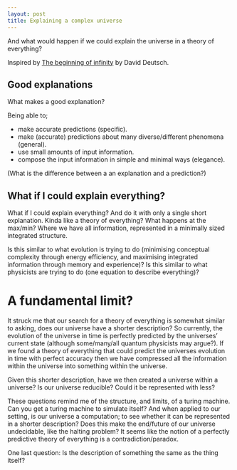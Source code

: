 ```yaml
---
layout: post
title: Explaining a complex universe
---
```


And what would happen if we could explain the universe in a theory of everything?

Inspired by [The beginning of infinity](https://www.goodreads.com/book/show/10483171-the-beginning-of-infinity?from_search=true&search_version=service) by David Deutsch.

## Good explanations

What makes a good explanation? 

Being able to;

* make accurate predictions (specific).
* make (accurate) predictions about many diverse/different phenomena (general). 
* use small amounts of input information.
* compose the input information in simple and minimal ways (elegance).

(<my>What is the difference between a an explanation and a prediction?</my>)

## What if I could explain everything? 

What if I could explain everything? And do it with only a single short explanation. Kinda like a theory of everything? What happens at the max/min? Where we have all information, represented in a minimally sized integrated structure.

Is this similar to what evolution is trying to do (minimising conceptual complexity through energy efficiency, and maximising integrated information through memory and experience)? Is this similar to what physicists are trying to do (one equation to describe everything)?

# A fundamental limit?

It struck me that our search for a theory of everything is somewhat similar to asking, does our universe have a shorter description? So currently, the evolution of the universe in time is perfectly predicted by the universes’ current state (although some/many/all quantum physicists may argue?). If we found a theory of everything that could predict the universes evolution in time with perfect accuracy then we have compressed all the information within the universe into something within the universe. 

Given this shorter description, have we then created a universe within a universe? Is our universe reducible? Could it be represented with less?

These questions remind me of the structure, and limits, of a turing machine. Can you get a turing machine to simulate itself? And when applied to our setting, is our universe a computation; to see whether it can be represented in a shorter description? Does this make the end/future of our universe undecidable, like the halting problem? It seems like the notion of a perfectly predictive theory of everything is a contradiction/paradox.

One last question: Is the description of something the same as the thing itself?